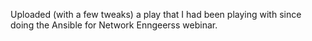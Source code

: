 Uploaded (with a few tweaks) a play that I had been playing with since doing the Ansible for Network Enngeerss webinar.